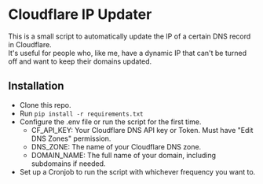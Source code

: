 # Cloudflare IP Updater  
This is a small script to automatically update the IP of a certain DNS record in Cloudflare.    
It's useful for people who, like me, have a dynamic IP that can't be turned off and want to keep their domains updated.    

## Installation   

 - Clone this repo.    
 - Run `pip install -r requirements.txt`    
 - Configure the .env file or run the script for the first time.
	 - CF_API_KEY: Your Cloudflare DNS API key or Token. Must have "Edit DNS Zones" permission.   
	 - DNS_ZONE: The name of your Cloudflare DNS zone.
	 - DOMAIN_NAME: The full name of your domain, including subdomains if needed.
 - Set up a Cronjob to run the script with whichever frequency you want to.

 

